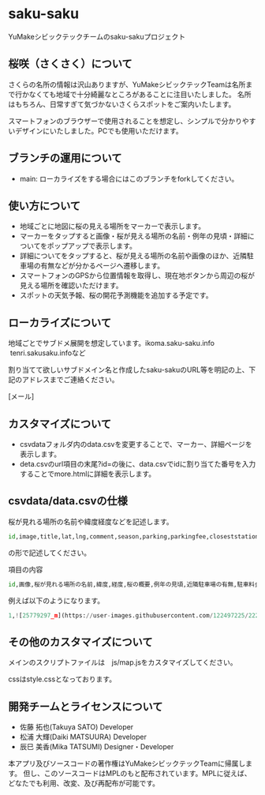 # saku-saku
YuMakeシビックテックチームのsaku-sakuプロジェクト


## 桜咲（さくさく）について
さくらの名所の情報は沢山ありますが、YuMakeシビックテックTeamは名所まで行かなくても地域で十分綺麗なところがあることに注目いたしました。
名所はもちろん、日常すぎて気づかないさくらスポットをご案内いたします。

スマートフォンのブラウザーで使用されることを想定し、シンプルで分かりやすいデザインにいたしました。PCでも使用いただけます。


## ブランチの運用について
- main: ローカライズをする場合にはこのブランチをforkしてください。


## 使い方について
- 地域ごとに地図に桜の見える場所をマーカーで表示します。
- マーカーをタップすると画像・桜が見える場所の名前・例年の見頃・詳細についてをポップアップで表示します。
- 詳細についてをタップすると、桜が見える場所の名前や画像のほか、近隣駐車場の有無などが分かるページへ遷移します。
- スマートフォンのGPSから位置情報を取得し、現在地ボタンから周辺の桜が見える場所を確認いただけます。
- スポットの天気予報、桜の開花予測機能を追加する予定です。


## ローカライズについて
地域ごとでサブドメ展開を想定しています。ikoma.saku-saku.info  tenri.sakusaku.infoなど

割り当てて欲しいサブドメイン名と作成したsaku-sakuのURL等を明記の上、下記のアドレスまでご連絡ください。

[メール]


## カスタマイズについて
- csvdataフォルダ内のdata.csvを変更することで、マーカー、詳細ページを表示します。
- deta.csvのurl項目の末尾?id=の後に、data.csvでidに割り当てた番号を入力することでmore.htmlに詳細を表示します。


## csvdata/data.csvの仕様
桜が見れる場所の名前や緯度経度などを記述します。
```python
id,image,title,lat,lng,comment,season,parking,parkingfee,closeststation,time,url
```
の形で記述してください。 


項目の内容
```python
id,画像,桜が見れる場所の名前,緯度,経度,桜の概要,例年の見頃,近隣駐車場の有無,駐車料金,最寄り駅,桜が見れる時間（開園閉園時間）,url
```

例えば以下のようになります。
```python
1,![25779297_m](https://user-images.githubusercontent.com/122497225/222123217-f6f1f6d8-f66b-4449-9eae-46c610a9eb93.jpg),石上神宮外苑公園の桜,34.596492,135.850449,パワースポットとしても知られる石上神宮は日本最古の神社の一つ。期間中はライトアップも行われます。,3月下旬～4月中旬,あり/200台,無料,JR･近鉄 天理駅,24時間,https://?id=1
```

## その他のカスタマイズについて
メインのスクリプトファイルは　js/map.jsをカスタマイズしてください。

cssはstyle.cssとなっております。


## 開発チームとライセンスについて
- 佐藤 拓也(Takuya SATO) Developer
- 松浦 大輝(Daiki MATSUURA) Developer
- 辰巳 美香(Mika TATSUMI) Designer・Developer

本アプリ及びソースコードの著作権はYuMakeシビックテックTeamに帰属します。 但し、このソースコードはMPLのもと配布されています。MPLに従えば、どなたでも利用、改変、及び再配布が可能です。
